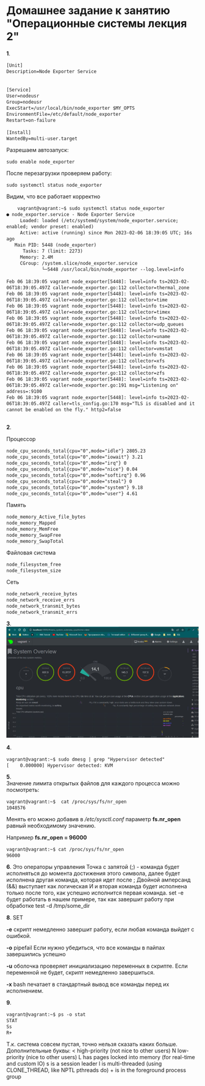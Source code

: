 # Домашнее задание к занятию "Операционные системы лекция 2"
**1**.
```
[Unit]
Description=Node Exporter Service


[Service]
User=nodeusr
Group=nodeusr
ExecStart=/usr/local/bin/node_exporter $MY_OPTS
EnvironmentFile=/etc/default/node_exporter
Restart=on-failure

[Install]
WantedBy=multi-user.target

```
Разрешаем автозапуск:
```
sudo enable node_exporter
```
После перезагрузки проверяем работу:

```
sudo systemctl status node_exporter
```
Видим, что все работает корректно

```
 	vagrant@vagrant:~$ sudo systemctl status node_exporter
● node_exporter.service - Node Exporter Service
     Loaded: loaded (/etc/systemd/system/node_exporter.service; enabled; vendor preset: enabled)
     Active: active (running) since Mon 2023-02-06 18:39:05 UTC; 16s ago
   Main PID: 5448 (node_exporter)
      Tasks: 7 (limit: 2273)
     Memory: 2.4M
     CGroup: /system.slice/node_exporter.service
             └─5448 /usr/local/bin/node_exporter --log.level=info

Feb 06 18:39:05 vagrant node_exporter[5448]: level=info ts=2023-02-06T18:39:05.497Z caller=node_exporter.go:112 collector=thermal_zone
Feb 06 18:39:05 vagrant node_exporter[5448]: level=info ts=2023-02-06T18:39:05.497Z caller=node_exporter.go:112 collector=time
Feb 06 18:39:05 vagrant node_exporter[5448]: level=info ts=2023-02-06T18:39:05.497Z caller=node_exporter.go:112 collector=timex
Feb 06 18:39:05 vagrant node_exporter[5448]: level=info ts=2023-02-06T18:39:05.497Z caller=node_exporter.go:112 collector=udp_queues
Feb 06 18:39:05 vagrant node_exporter[5448]: level=info ts=2023-02-06T18:39:05.497Z caller=node_exporter.go:112 collector=uname
Feb 06 18:39:05 vagrant node_exporter[5448]: level=info ts=2023-02-06T18:39:05.497Z caller=node_exporter.go:112 collector=vmstat
Feb 06 18:39:05 vagrant node_exporter[5448]: level=info ts=2023-02-06T18:39:05.497Z caller=node_exporter.go:112 collector=xfs
Feb 06 18:39:05 vagrant node_exporter[5448]: level=info ts=2023-02-06T18:39:05.497Z caller=node_exporter.go:112 collector=zfs
Feb 06 18:39:05 vagrant node_exporter[5448]: level=info ts=2023-02-06T18:39:05.497Z caller=node_exporter.go:191 msg="Listening on" address=:9100
Feb 06 18:39:05 vagrant node_exporter[5448]: level=info ts=2023-02-06T18:39:05.497Z caller=tls_config.go:170 msg="TLS is disabled and it cannot be enabled on the fly." http2=false
     
```

**2**.	

Процессор
```
node_cpu_seconds_total{cpu="0",mode="idle"} 2805.23
node_cpu_seconds_total{cpu="0",mode="iowait"} 3.21
node_cpu_seconds_total{cpu="0",mode="irq"} 0
node_cpu_seconds_total{cpu="0",mode="nice"} 0.04
node_cpu_seconds_total{cpu="0",mode="softirq"} 0.96
node_cpu_seconds_total{cpu="0",mode="steal"} 0
node_cpu_seconds_total{cpu="0",mode="system"} 9.18
node_cpu_seconds_total{cpu="0",mode="user"} 4.61

```
Память
```
node_memory_Active_file_bytes
node_memory_Mapped
node_memory_MemFree
node_memory_SwapFree
node_memory_SwapTotal
```
Файловая система
```
node_filesystem_free
node_filesystem_size
```
Сеть
```
node_network_receive_bytes
node_network_receive_errs
node_network_transmit_bytes
node_network_transmit_errs

```




**3**.	
![](foto/metrics.jpg)


**4**.	
```
vagrant@vagrant:~$ sudo dmesg | grep "Hypervisor detected"
[    0.000000] Hypervisor detected: KVM
```

**5**.	
Значение лимита открытых файлов для каждого процесса можно посмотреть:
```
vagrant@vagrant:~$  cat /proc/sys/fs/nr_open
1048576  
```
Менять его можно добавив в  */etc/sysctl.conf* параметр  **fs.nr_open** равный необходимому значению. 

Например **fs.nr_open = 96000**

```
vagrant@vagrant:~$ cat /proc/sys/fs/nr_open
96000
```

**6**.	Это операторы управления
Точка с запятой (;)  - команда будет исполняться до момента достижения этого символа, далее будет исполнена другая команда, которая идет после ; 
Двойной амперсанд (&&) выступает как логическая И и вторая команда будет исполнена только после того, как успешно исполнится первая команда.
set -e будет работать в нашем примере, так как завершит работу при обработке test -d /tmp/some_dir

**8**.	SET

**-e** скрипт немедленно завершит работу, если любая команда выйдет с ошибкой.

**-o** pipefail  Если нужно убедиться, что все команды в пайпах завершились успешно

**-u** оболочка проверяет инициализацию переменных в скрипте. Если переменной не будет, скрипт немедленно завершиться.

**-x** bash печатает в стандартный вывод все команды перед их исполнением.

**9**. 
```
vagrant@vagrant:~$ ps -o stat
STAT
Ss
R+
```
Т.к. система совсем пустая, точно нельзя сказать каких больше.
Дополнительные буквы:
<    high-priority (not nice to other users)
               N    low-priority (nice to other users)
               L    has pages locked into memory (for real-time and custom IO)
               s    is a session leader
               l    is multi-threaded (using CLONE_THREAD, like NPTL pthreads do)
               +    is in the foreground process group




